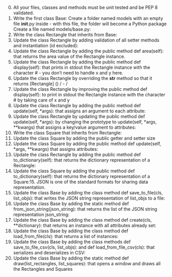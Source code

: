 0. All your files, classes and methods must be unit tested and be PEP 8 validated.
1. Write the first class Base:
	Create a folder named models with an empty file __init__.py inside - with this file, the folder will become a Python package
				Create a file named models/base.py:
2. Write the class Rectangle that inherits from Base:
3. Update the class Rectangle by adding validation of all setter methods and instantiation (id excluded):
4. Update the class Rectangle by adding the public method def area(self): that returns the area value of the Rectangle instance.
5. Update the class Rectangle by adding the public method def display(self): that prints in stdout the Rectangle instance with the character # - you don’t need to handle x and y here.
6. Update the class Rectangle by overriding the __str__ method so that it returns [Rectangle] (<id>) <x>/<y> - <width>/<height>
7. Update the class Rectangle by improving the public method def display(self): to print in stdout the Rectangle instance with the character # by taking care of x and y
8. Update the class Rectangle by adding the public method def update(self, *args): that assigns an argument to each attribute:
9. Update the class Rectangle by updating the public method def update(self, *args): by changing the prototype to update(self, *args, **kwargs) that assigns a key/value argument to attributes:
10. Write the class Square that inherits from Rectangle:
11. Update the class Square by adding the public getter and setter size
12. Update the class Square by adding the public method def update(self, *args, **kwargs) that assigns attributes:
13. Update the class Rectangle by adding the public method def to_dictionary(self): that returns the dictionary representation of a Rectangle:
14. Update the class Square by adding the public method def to_dictionary(self): that returns the dictionary representation of a Square:15. JSON is one of the standard formats for sharing data representation.
16. Update the class Base by adding the class method def save_to_file(cls, list_objs): that writes the JSON string representation of list_objs to a file:
17. Update the class Base by adding the static method def from_json_string(json_string): that returns the list of the JSON string representation json_string:
18. Update the class Base by adding the class method def create(cls, **dictionary): that returns an instance with all attributes already set:
19. Update the class Base by adding the class method def load_from_file(cls): that returns a list of instances:
20. Update the class Base by adding the class methods def save_to_file_csv(cls, list_objs): and def load_from_file_csv(cls): that serializes and deserializes in CSV:
21. Update the class Base by adding the static method def draw(list_rectangles, list_squares): that opens a window and draws all the Rectangles and Squares
